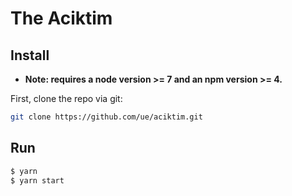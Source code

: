 # The Aciktim

## Install

* **Note: requires a node version >= 7 and an npm version >= 4.**

First, clone the repo via git:

```bash
git clone https://github.com/ue/aciktim.git
```

## Run
```bash
$ yarn
$ yarn start
```